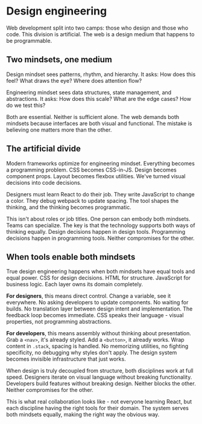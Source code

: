 
# Design engineering
Web development split into two camps: those who design and those who code. This division is artificial. The web is a design medium that happens to be programmable.

## Two mindsets, one medium
Design mindset sees patterns, rhythm, and hierarchy. It asks: How does this feel? What draws the eye? Where does attention flow?

Engineering mindset sees data structures, state management, and abstractions. It asks: How does this scale? What are the edge cases? How do we test this?

Both are essential. Neither is sufficient alone. The web demands both mindsets because interfaces are both visual and functional. The mistake is believing one matters more than the other.

## The artificial divide
Modern frameworks optimize for engineering mindset. Everything becomes a programming problem. CSS becomes CSS-in-JS. Design becomes component props. Layout becomes flexbox utilities. We've turned visual decisions into code decisions.

Designers must learn React to do their job. They write JavaScript to change a color. They debug webpack to update spacing. The tool shapes the thinking, and the thinking becomes programmatic.

This isn't about roles or job titles. One person can embody both mindsets. Teams can specialize. The key is that the technology supports both ways of thinking equally. Design decisions happen in design tools. Programming decisions happen in programming tools. Neither compromises for the other.

## When tools enable both mindsets
True design engineering happens when both mindsets have equal tools and equal power. CSS for design decisions. HTML for structure. JavaScript for business logic. Each layer owns its domain completely.

**For designers**, this means direct control. Change a variable, see it everywhere. No asking developers to update components. No waiting for builds. No translation layer between design intent and implementation. The feedback loop becomes immediate. CSS speaks their language - visual properties, not programming abstractions.

**For developers**, this means assembly without thinking about presentation. Grab a `<nav>`, it's already styled. Add a `<button>`, it already works. Wrap content in `.stack`, spacing is handled. No memorizing utilities, no fighting specificity, no debugging why styles don't apply. The design system becomes invisible infrastructure that just works.

When design is truly decoupled from structure, both disciplines work at full speed. Designers iterate on visual language without breaking functionality. Developers build features without breaking design. Neither blocks the other. Neither compromises for the other.

This is what real collaboration looks like - not everyone learning React, but each discipline having the right tools for their domain. The system serves both mindsets equally, making the right way the obvious way.


